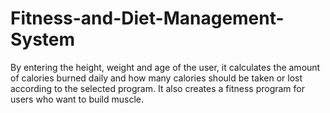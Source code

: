 # Fitness-and-Diet-Management-System
By entering the height, weight and age of the user, it calculates the amount of calories burned daily and how many calories should be taken or lost according to the selected program. It also creates a fitness program for users who want to build muscle.

